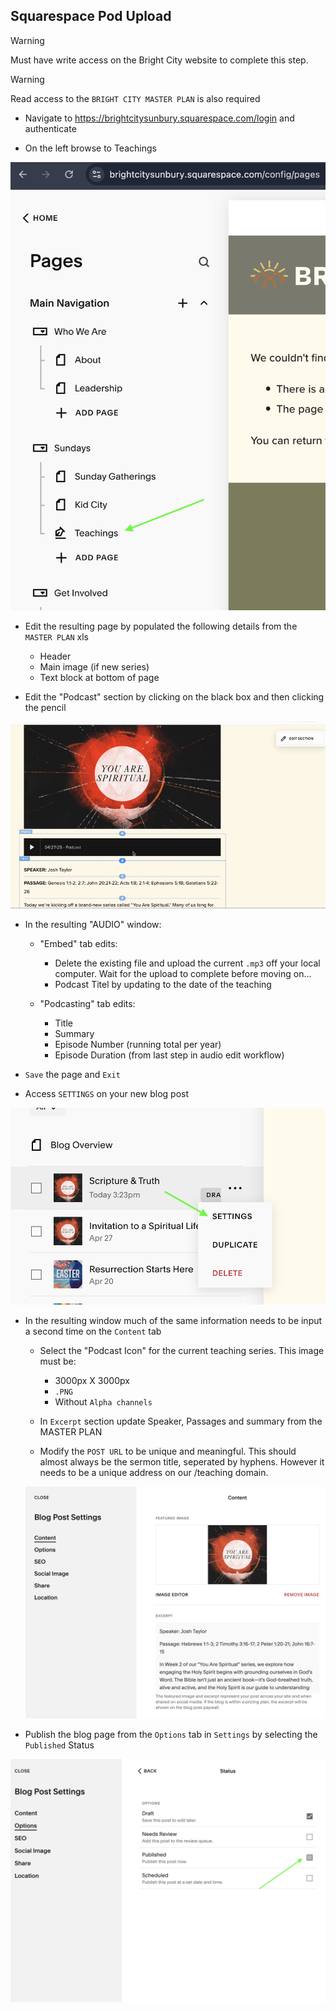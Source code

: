 ## Squarespace Pod Upload

> [!WARNING] 
> Must have write access on the Bright City website to complete this step.

> [!WARNING] 
> Read access to the `BRIGHT CITY MASTER PLAN` is also required


- Navigate to https://brightcitysunbury.squarespace.com/login and authenticate

- On the left browse to Teachings

![image](../pictures/podcast/ss-teaching-nav.png)

- Edit the resulting page by populated the following details from the `MASTER PLAN` xls

   - Header
   - Main image (if new series)
   - Text block at bottom of page

- Edit the "Podcast" section by clicking on the black box and then clicking the pencil

![image](../pictures/podcast/ss-podcast-box-edit.gif)


- In the resulting "AUDIO" window: 

   - "Embed" tab edits:

      - Delete the existing file and upload the current `.mp3` off your local computer. Wait for the upload to complete before moving on...
      - Podcast Titel by updating to the date of the teaching

   - "Podcasting" tab edits:

      - Title
      - Summary
      - Episode Number (running total per year)
      - Episode Duration (from last step in audio edit workflow)
    
- `Save` the page and `Exit`

- Access `SETTINGS` on your new blog post

![image](../pictures/podcast/ss-settings-edit.png)

- In the resulting window much of the same information needs to be input a second time on the `Content` tab

    - Select the "Podcast Icon" for the current teaching series. This image must be:
       - 3000px X 3000px
       - `.PNG`
       - Without `Alpha channels`

    - In `Excerpt` section update Speaker, Passages and summary from the MASTER PLAN

    - Modify the `POST URL` to be unique and meaningful. This should almost always be the sermon title, seperated by hyphens. However it needs to be a unique address on our /teaching domain. 

    ![image](../pictures/podcast/ss-settings-content.png)

- Publish the blog page from the `Options` tab in `Settings` by selecting the `Published` Status

![image](../pictures/podcast/ss-settings-publish.png)
